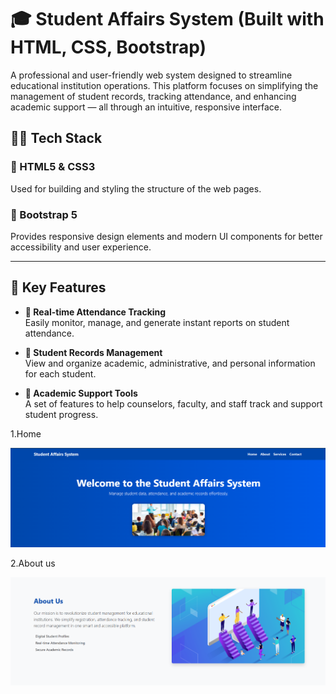 # 🎓 Student Affairs System (Built with HTML, CSS, Bootstrap)

A professional and user-friendly web system designed to streamline educational institution operations. This platform focuses on simplifying the management of student records, tracking attendance, and enhancing academic support — all through an intuitive, responsive interface.


## 🧑‍💻 Tech Stack

### 🔹 HTML5 & CSS3  
Used for building and styling the structure of the web pages.

### 🔹 Bootstrap 5  
Provides responsive design elements and modern UI components for better accessibility and user experience.

---

## 📌 Key Features

- **📅 Real-time Attendance Tracking**  
  Easily monitor, manage, and generate instant reports on student attendance.

- **📁 Student Records Management**  
  View and organize academic, administrative, and personal information for each student.

- **🎯 Academic Support Tools**  
  A set of features to help counselors, faculty, and staff track and support student progress.


1.Home

![Home](StudentManagmentSystem/Images/1.png)

2.About us

![AboutUs](StudentManagmentSystem/Images/2.png)
